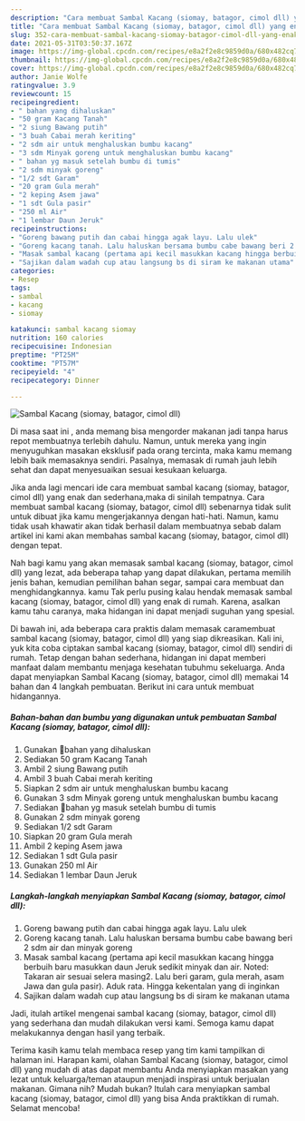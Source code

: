 ```yaml
---
description: "Cara membuat Sambal Kacang (siomay, batagor, cimol dll) yang enak Untuk Jualan"
title: "Cara membuat Sambal Kacang (siomay, batagor, cimol dll) yang enak Untuk Jualan"
slug: 352-cara-membuat-sambal-kacang-siomay-batagor-cimol-dll-yang-enak-untuk-jualan
date: 2021-05-31T03:50:37.167Z
image: https://img-global.cpcdn.com/recipes/e8a2f2e8c9859d0a/680x482cq70/sambal-kacang-siomay-batagor-cimol-dll-foto-resep-utama.jpg
thumbnail: https://img-global.cpcdn.com/recipes/e8a2f2e8c9859d0a/680x482cq70/sambal-kacang-siomay-batagor-cimol-dll-foto-resep-utama.jpg
cover: https://img-global.cpcdn.com/recipes/e8a2f2e8c9859d0a/680x482cq70/sambal-kacang-siomay-batagor-cimol-dll-foto-resep-utama.jpg
author: Janie Wolfe
ratingvalue: 3.9
reviewcount: 15
recipeingredient:
- " bahan yang dihaluskan"
- "50 gram Kacang Tanah"
- "2 siung Bawang putih"
- "3 buah Cabai merah keriting"
- "2 sdm air untuk menghaluskan bumbu kacang"
- "3 sdm Minyak goreng untuk menghaluskan bumbu kacang"
- " bahan yg masuk setelah bumbu di tumis"
- "2 sdm minyak goreng"
- "1/2 sdt Garam"
- "20 gram Gula merah"
- "2 keping Asem jawa"
- "1 sdt Gula pasir"
- "250 ml Air"
- "1 lembar Daun Jeruk"
recipeinstructions:
- "Goreng bawang putih dan cabai hingga agak layu. Lalu ulek"
- "Goreng kacang tanah. Lalu haluskan bersama bumbu cabe bawang beri 2 sdm air dan minyak goreng"
- "Masak sambal kacang (pertama api kecil masukkan kacang hingga berbuih baru masukkan daun Jeruk sedikit minyak dan air. Noted: Takaran air sesuai selera masing2. Lalu beri garam, gula merah, asam Jawa dan gula pasir). Aduk rata. Hingga kekentalan yang di inginkan"
- "Sajikan dalam wadah cup atau langsung bs di siram ke makanan utama"
categories:
- Resep
tags:
- sambal
- kacang
- siomay

katakunci: sambal kacang siomay 
nutrition: 160 calories
recipecuisine: Indonesian
preptime: "PT25M"
cooktime: "PT57M"
recipeyield: "4"
recipecategory: Dinner

---
```



![Sambal Kacang (siomay, batagor, cimol dll)](https://img-global.cpcdn.com/recipes/e8a2f2e8c9859d0a/680x482cq70/sambal-kacang-siomay-batagor-cimol-dll-foto-resep-utama.jpg)

Di masa  saat ini , anda memang bisa mengorder makanan jadi tanpa harus repot membuatnya terlebih dahulu. Namun, untuk mereka yang ingin menyuguhkan masakan eksklusif pada orang tercinta, maka kamu memang lebih baik memasaknya sendiri. Pasalnya, memasak di rumah jauh lebih sehat dan dapat menyesuaikan sesuai kesukaan keluarga.

Jika anda lagi mencari ide cara membuat sambal kacang (siomay, batagor, cimol dll) yang enak dan sederhana,maka di sinilah tempatnya. Cara membuat sambal kacang (siomay, batagor, cimol dll)  sebenarnya tidak sulit untuk dibuat jika kamu mengerjakannya dengan hati-hati. Namun, kamu tidak usah khawatir akan tidak berhasil dalam membuatnya 
sebab dalam artikel ini kami akan membahas sambal kacang (siomay, batagor, cimol dll) dengan tepat.  



Nah bagi kamu yang akan memasak sambal kacang (siomay, batagor, cimol dll) yang lezat, ada beberapa tahap yang dapat dilakukan, pertama memilih jenis bahan, kemudian pemilihan bahan segar, sampai cara membuat dan menghidangkannya. kamu Tak perlu pusing kalau hendak memasak sambal kacang (siomay, batagor, cimol dll) yang enak di rumah. Karena, asalkan kamu  tahu caranya, maka hidangan ini dapat menjadi suguhan yang spesial.

Di bawah ini, ada beberapa cara praktis  dalam memasak caramembuat sambal kacang (siomay, batagor, cimol dll) yang siap dikreasikan. Kali ini, yuk kita coba ciptakan sambal kacang (siomay, batagor, cimol dll) sendiri di rumah. Tetap dengan bahan sederhana, hidangan ini dapat memberi manfaat dalam membantu menjaga kesehatan tubuhmu sekeluarga. Anda dapat menyiapkan Sambal Kacang (siomay, batagor, cimol dll) memakai 14 bahan dan 4 langkah pembuatan. Berikut ini cara untuk membuat hidangannya.

<!--inarticleads1-->

##### Bahan-bahan dan bumbu yang digunakan untuk pembuatan Sambal Kacang (siomay, batagor, cimol dll):

1. Gunakan  🌹bahan yang dihaluskan
1. Sediakan 50 gram Kacang Tanah
1. Ambil 2 siung Bawang putih
1. Ambil 3 buah Cabai merah keriting
1. Siapkan 2 sdm air untuk menghaluskan bumbu kacang
1. Gunakan 3 sdm Minyak goreng untuk menghaluskan bumbu kacang
1. Sediakan  🌹bahan yg masuk setelah bumbu di tumis
1. Gunakan 2 sdm minyak goreng
1. Sediakan 1/2 sdt Garam
1. Siapkan 20 gram Gula merah
1. Ambil 2 keping Asem jawa
1. Sediakan 1 sdt Gula pasir
1. Gunakan 250 ml Air
1. Sediakan 1 lembar Daun Jeruk




<!--inarticleads2-->

##### Langkah-langkah menyiapkan Sambal Kacang (siomay, batagor, cimol dll):

1. Goreng bawang putih dan cabai hingga agak layu. Lalu ulek
1. Goreng kacang tanah. Lalu haluskan bersama bumbu cabe bawang beri 2 sdm air dan minyak goreng
1. Masak sambal kacang (pertama api kecil masukkan kacang hingga berbuih baru masukkan daun Jeruk sedikit minyak dan air. Noted: Takaran air sesuai selera masing2. Lalu beri garam, gula merah, asam Jawa dan gula pasir). Aduk rata. Hingga kekentalan yang di inginkan
1. Sajikan dalam wadah cup atau langsung bs di siram ke makanan utama




Jadi, itulah artikel mengenai  sambal kacang (siomay, batagor, cimol dll)  yang sederhana dan mudah dilakukan versi kami. Semoga kamu dapat melakukannya dengan hasil yang terbaik. 

Terima kasih kamu telah membaca resep yang tim kami tampilkan di halaman ini. Harapan kami, olahan  Sambal Kacang (siomay, batagor, cimol dll) yang mudah di atas dapat membantu Anda menyiapkan masakan yang lezat untuk keluarga/teman ataupun menjadi inspirasi untuk berjualan makanan. Gimana nih? Mudah bukan? Itulah cara menyiapkan sambal kacang (siomay, batagor, cimol dll) yang bisa Anda praktikkan di rumah. Selamat mencoba!

